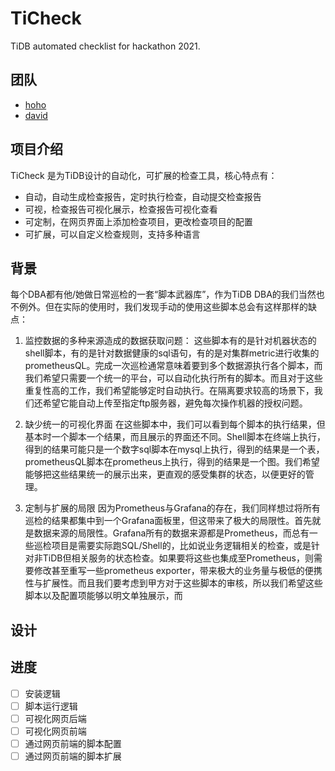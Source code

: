 # TiCheck

TiDB automated checklist for hackathon 2021.

## 团队

* [hoho](https://github.com/hey-hoho)
* [david](https://github.com/AmoebaProtozoa)

## 项目介绍

TiCheck 是为TiDB设计的自动化，可扩展的检查工具，核心特点有：

* 自动，自动生成检查报告，定时执行检查，自动提交检查报告
* 可视，检查报告可视化展示，检查报告可视化查看
* 可定制，在网页界面上添加检查项目，更改检查项目的配置
* 可扩展，可以自定义检查规则，支持多种语言

## 背景

每个DBA都有他/她做日常巡检的一套“脚本武器库”，作为TiDB DBA的我们当然也不例外。但在实际的使用时，我们发现手动的使用这些脚本总会有这样那样的缺点：

1. 监控数据的多种来源造成的数据获取问题：
    这些脚本有的是针对机器状态的shell脚本，有的是针对数据健康的sql语句，有的是对集群metric进行收集的prometheusQL。完成一次巡检通常意味着要到多个数据源执行各个脚本，而我们希望只需要一个统一的平台，可以自动化执行所有的脚本。而且对于这些重复性高的工作，我们希望能够定时自动执行。在隔离要求较高的场景下，我们还希望它能自动上传至指定ftp服务器，避免每次操作机器的授权问题。

2. 缺少统一的可视化界面
    在这些脚本中，我们可以看到每个脚本的执行结果，但基本时一个脚本一个结果，而且展示的界面还不同。Shell脚本在终端上执行，得到的结果可能只是一个数字sql脚本在mysql上执行，得到的结果是一个表，prometheusQL脚本在prometheus上执行，得到的结果是一个图。我们希望能够把这些结果统一的展示出来，更直观的感受集群的状态，以便更好的管理。

3. 定制与扩展的局限
    因为Prometheus与Grafana的存在，我们同样想过将所有巡检的结果都集中到一个Grafana面板里，但这带来了极大的局限性。首先就是数据来源的局限性。Grafana所有的数据来源都是Prometheus，而总有一些巡检项目是需要实际跑SQL/Shell的，比如说业务逻辑相关的检查，或是针对非TiDB但相关服务的状态检查。如果要将这些也集成至Prometheus，则需要修改甚至重写一些prometheus exporter，带来极大的业务量与极低的便携性与扩展性。而且我们要考虑到甲方对于这些脚本的审核，所以我们希望这些脚本以及配置项能够以明文单独展示，而

## 设计


## 进度

- [ ] 安装逻辑
- [ ] 脚本运行逻辑
- [ ] 可视化网页后端
- [ ] 可视化网页前端
- [ ] 通过网页前端的脚本配置
- [ ] 通过网页前端的脚本扩展
